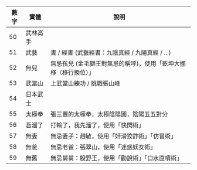 
| 數字 | 實體 | 說明 |
|----|------|------|
| 50 |武林高手||
| 51 |武藝|書 / 經書 (武藝經書：九陰真經 / 九陽真經 / ...)|
| 52 |無兒|無忌孩兒 (金毛獅王對無忌的稱呼)，使用「乾坤大挪移（移行換位）」 |
| 53 |武當山|上武當山練功 / 挑戰張山峰|
| 54 |日本武士||
| 55 |太極拳|張三豐的太極拳，太極陰陽圖，陰陽五五對分|
| 56 |吾溜了|打輸了，我先溜了，使用「快閃術」 |
| 57 |無妻|無忌妻子：趙敏，使用「奸滑狡詐術」「仿冒術」|
| 58 |無爸|無忌老爸：張翠山，使用「迷惑妖女術」|
| 59 |無舊|無忌舅舅：殷野王，使用「勸說術」「口水直噴術」|
